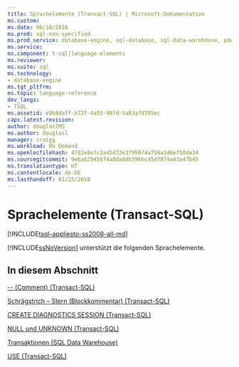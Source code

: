 ```yaml
---
title: Sprachelemente (Transact-SQL) | Microsoft-Dokumentation
ms.custom: 
ms.date: 06/10/2016
ms.prod: sql-non-specified
ms.prod_service: database-engine, sql-database, sql-data-warehouse, pdw
ms.service: 
ms.component: t-sql|language-elements
ms.reviewer: 
ms.suite: sql
ms.technology:
- database-engine
ms.tgt_pltfrm: 
ms.topic: language-reference
dev_langs:
- TSQL
ms.assetid: e9b8daff-b72f-4a53-907d-5a83a78785ec
caps.latest.revision: 
author: douglaslMS
ms.author: douglasl
manager: craigg
ms.workload: On Demand
ms.openlocfilehash: 4782e8e7c3a45d73e3795974a756a1d6e750da34
ms.sourcegitcommit: 9e6a029456f4a8daddb396bc45d7874a43a47b45
ms.translationtype: HT
ms.contentlocale: de-DE
ms.lasthandoff: 01/25/2018
---
```

# <a name="language-elements-transact-sql"></a>Sprachelemente (Transact-SQL)
[!INCLUDE[tsql-appliesto-ss2008-all-md](../../includes/tsql-appliesto-ss2008-all-md.md)]

 [!INCLUDE[ssNoVersion](../../includes/ssnoversion-md.md)] unterstützt die folgenden Sprachelemente.  
  
## <a name="in-this-section"></a>In diesem Abschnitt  
[-- &#40;Comment&#41; &#40;Transact-SQL&#41;](../../t-sql/language-elements/comment-transact-sql.md)  
  
[Schrägstrich – Stern &#40;Blockkommentar&#41; &#40;Transact-SQL&#41;](../../t-sql/language-elements/slash-star-comment-transact-sql.md)  
 
[CREATE DIAGNOSTICS SESSION (Transact-SQL)](../../t-sql/language-elements/create-diagnostics-session-transact-sql.md)  

[NULL und UNKNOWN (Transact-SQL)](../../t-sql/language-elements/null-and-unknown-transact-sql.md)

[Transaktionen (SQL Data Warehouse)](../../t-sql/language-elements/transactions-sql-data-warehouse.md)
  
[USE &#40;Transact-SQL&#41;](../../t-sql/language-elements/use-transact-sql.md)  
  
  
